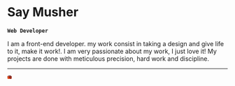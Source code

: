 # Say Musher

**`Web Developer`**

I am a front-end developer. my work consist in taking a design and give life to it, make it work!. I am very passionate about my work, I just love it! My projects are done with meticulous precision, hard work and discipline.

---

<svg height="10px" width="10px" version="1.1" id="Layer_1" xmlns="http://www.w3.org/2000/svg" xmlns:xlink="http://www.w3.org/1999/xlink" viewBox="0 0 512.001 512.001" xml:space="preserve" fill="#000000"><g id="SVGRepo_bgCarrier" stroke-width="0"></g><g id="SVGRepo_tracerCarrier" stroke-linecap="round" stroke-linejoin="round"></g><g id="SVGRepo_iconCarrier"> <path style="fill:#780F13;" d="M98.419,465.275h-6.183c-7.668,0-13.885-6.217-13.885-13.885v-14.006h33.954v14.006 C112.305,459.058,106.088,465.275,98.419,465.275z"></path> <path style="fill:#451016;" d="M419.764,465.275h-6.183c-7.668,0-13.885-6.217-13.885-13.885v-14.006h33.954v14.006 C433.649,459.058,427.432,465.275,419.764,465.275z"></path> <path style="fill:#690812;" d="M416.672,178.215H95.328c-8.821,0-15.973-7.152-15.973-15.973V77.783 c0-8.821,7.152-15.973,15.973-15.973h321.345c8.822,0,15.974,7.152,15.974,15.973v84.458 C432.646,171.063,425.495,178.215,416.672,178.215z M111.301,146.269h289.397V93.756H111.301V146.269z"></path> <path style="fill:#DE3205;" d="M457.119,444.103H54.881c-17.317,0-31.355-14.038-31.355-31.355V168.962 c0-17.317,14.038-31.355,31.355-31.355h402.239c17.317,0,31.355,14.038,31.355,31.355v243.787 C488.474,430.065,474.436,444.103,457.119,444.103z"></path> <path style="fill:#57565C;" d="M327.061,112.11h-135.28c-9.064,0-16.413-7.348-16.413-16.413V63.139 c0-9.064,7.348-16.413,16.413-16.413h135.28c9.064,0,16.413,7.348,16.413,16.413v32.559 C343.474,104.762,336.125,112.11,327.061,112.11z"></path> <g> <path style="fill:#9D2217;" d="M457.119,137.607H257.54v306.496h199.58c17.317,0,31.355-14.038,31.355-31.355V168.962 C488.474,151.645,474.436,137.607,457.119,137.607z"></path> <path style="fill:#9D2217;" d="M484.388,274.13H27.612C12.362,274.13,0,261.768,0,246.519v-26.023 c0-15.25,12.362-27.612,27.612-27.612h456.778c15.25,0,27.612,12.362,27.612,27.612v26.023 C512,261.768,499.638,274.13,484.388,274.13z"></path> </g> <path style="fill:#690812;" d="M484.388,192.884H257.54v81.246h226.849c15.25,0,27.612-12.362,27.612-27.612v-26.023 C512,205.246,499.638,192.884,484.388,192.884z"></path> <path style="fill:#F7E05D;" d="M126.153,320.21H94.818c-5.411,0-9.798-4.387-9.798-9.798v-67.107c0-5.411,4.387-9.798,9.798-9.798 h31.335c5.411,0,9.798,4.387,9.798,9.798v67.107C135.951,315.823,131.565,320.21,126.153,320.21z"></path> <path style="fill:#C3A534;" d="M426.979,310.412c0,5.411-4.387,9.798-9.798,9.798h-31.335c-5.411,0-9.798-4.387-9.798-9.798v-67.107 c0-5.411,4.387-9.798,9.798-9.798h31.335c5.411,0,9.798,4.387,9.798,9.798V310.412z"></path> <path style="fill:#2D2E30;" d="M327.061,46.726H257.54v65.384h69.521c9.064,0,16.413-7.348,16.413-16.413V63.139 C343.474,54.075,336.125,46.726,327.061,46.726z"></path> </g></svg>


